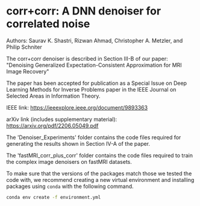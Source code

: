 # corr+corr: A DNN denoiser for correlated noise

Authors: Saurav K. Shastri, Rizwan Ahmad, Christopher A. Metzler, and Philip Schniter

The corr+corr denoiser is described in Section III-B of our paper: "Denoising Generalized Expectation-Consistent Approximation for MRI Image Recovery"

The paper has been accepted for publication as a Special Issue on Deep Learning Methods for Inverse Problems paper in the IEEE Journal on Selected Areas in Information Theory.

IEEE link: https://ieeexplore.ieee.org/document/9893363

arXiv link (includes supplementary material): https://arxiv.org/pdf/2206.05049.pdf

The 'Denoiser_Experiments' folder contains the code files required for generating the results shown in Section IV-A of the paper.

The 'fastMRI_corr_plus_corr' folder contains the code files required to train the complex image denoisers on fastMRI datasets.

To make sure that the versions of the packages match those we tested the code with, we recommend creating a new virtual environment and installing packages using `conda` with the following command.

```bash
conda env create -f environment.yml
```
